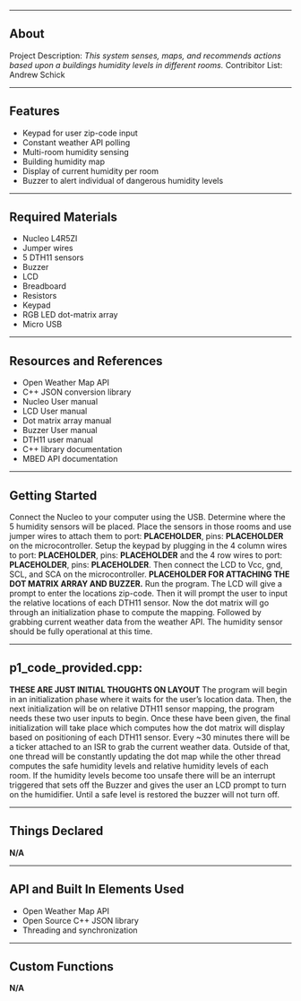 -------------------
About
-------------------
Project Description: 
_This system senses, maps, and recommends actions based upon a buildings humidity levels in different rooms._ 
Contribitor List:
Andrew Schick

--------------------
Features
--------------------
* Keypad for user zip-code input
* Constant weather API polling
* Multi-room humidity sensing
* Building humidity map
* Display of current humidity per room
* Buzzer to alert individual of dangerous humidity levels

--------------------
Required Materials
--------------------
* Nucleo L4R5ZI
* Jumper wires
* 5 DTH11 sensors
* Buzzer
* LCD
* Breadboard
* Resistors
* Keypad
* RGB LED dot-matrix array
* Micro USB

--------------------
Resources and References
--------------------
* Open Weather Map API
* C++ JSON conversion library
* Nucleo User manual
* LCD User manual
* Dot matrix array manual
* Buzzer User manual
* DTH11 user manual
* C++ library documentation
* MBED API documentation

--------------------
Getting Started
--------------------
Connect the Nucleo to your computer using the USB. Determine where the 5 humidity sensors will be placed. Place the sensors in those rooms and use jumper wires to attach them to port: **PLACEHOLDER**, pins: **PLACEHOLDER** on the microcontroller. Setup the keypad by plugging in the 4 column wires to port: **PLACEHOLDER**, pins: **PLACEHOLDER** and the 4 row wires to port: **PLACEHOLDER**, pins: **PLACEHOLDER**. Then connect the LCD to Vcc, gnd, SCL, and SCA on the microcontroller. **PLACEHOLDER FOR ATTACHING THE DOT MATRIX ARRAY AND BUZZER.** Run the program. The LCD will give a prompt to enter the locations zip-code. Then it will prompt the user to input the relative locations of each DTH11 sensor. Now the dot matrix will go through an initialization phase to compute the mapping. Followed by grabbing current weather data from the weather API. The humidity sensor should be fully operational at this time.

--------------------
p1_code_provided.cpp:
--------------------
**THESE ARE JUST INITIAL THOUGHTS ON LAYOUT**
The program will begin in an initialization phase where it waits for the user’s location data. Then, the next initialization will be on relative DTH11 sensor mapping, the program needs these two user inputs to begin. Once these have been given, the final initialization will take place which computes how the dot matrix will display based on positioning of each DTH11 sensor. Every ~30 minutes there will be a ticker attached to an ISR to grab the current weather data. Outside of that, one thread will be constantly updating the dot map while the other thread computes the safe humidity levels and relative humidity levels of each room. If the humidity levels become too unsafe there will be an interrupt triggered that sets off the Buzzer and gives the user an LCD prompt to turn on the humidifier. Until a safe level is restored the buzzer will not turn off. 

----------
Things Declared
----------
**N/A**

----------
API and Built In Elements Used
----------
* Open Weather Map API
* Open Source C++ JSON library
* Threading and synchronization

----------
Custom Functions
----------
**N/A**

